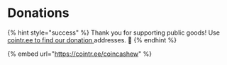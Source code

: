 # Donations

{% hint style="success" %}
Thank you for supporting public goods! Use [cointr.ee to find our donation ](https://cointr.ee/coincashew)addresses. :pray:&#x20;
{% endhint %}

{% embed url="https://cointr.ee/coincashew" %}
